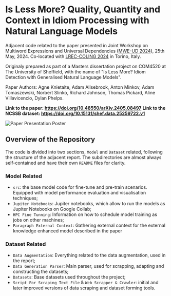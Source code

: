 # Is Less More? Quality, Quantity and Context in Idiom Processing with Natural Language Models

Adjacent code related to the paper presented in Joint Workshop on Multiword Expressions and Universal Dependencies ([MWE-UD 2024](https://multiword.org/mweud2024/)), 25th May, 2024. Co-located with [LREC-COLING 2024](https://lrec-coling-2024.org/) in Torino, Italy.

Originaly prepared as part of a Masters dissertation project on COM4520 at The University of Sheffield, with the name of "Is Less More? Idiom Detection with Generalised Natural Language Models".

Paper Authors: Agne Knietaite, Adam Allsebrook, Anton Minkov, Adam Tomaszewski, Norbert Slinko, Richard Johnson, Thomas Pickard, Aline Villavicencio, Dylan Phelps.

**Link to the paper: https://doi.org/10.48550/arXiv.2405.08497**
**Link to the NCSSB dataset: https://doi.org/10.15131/shef.data.25259722.v1**

![Paper Presentation Poster](Poster/Is_Less_More_Poster.png)

## Overview of the Repository

The code is divided into two sections, `Model` and `Dataset` related, following the structure of the adjacent report. The subdirectories are almost always self-contained and have their own `README` files for clarity.

### Model Related

- `src`: the base model code for fine-tune and pre-train scenarios. Equipped with model performance evaluation and visualisation techniques;
- `Jupiter Notebooks`: Jupiter notebooks, which allow to run the models as Jupiter Notebooks on Google Collab;
- `HPC Fine Tunning`: Information on how to schedule model training as jobs on other machines;
- `Paragraph External Context`: Gathering external context for the external knowledge enhanced model described in the paper

### Dataset Related

- `Data Augmentation`: Everything related to the data augmentation, used in the report;
- `Data Generation Parser`: Main parser, used for scrapping, adapting and constructing the datasets;
- `Datasets`: Base datasets used throughout the project;
- `Script For Scraping Text File` & `Web Scrapper & Crawler`: initial and later improved versions of data scraping and dataset forming tools.

